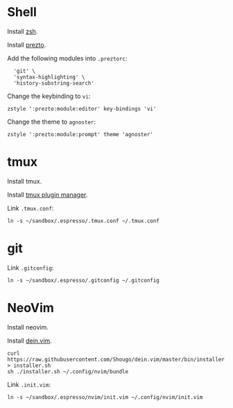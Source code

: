 # Shell

Install [zsh](https://github.com/robbyrussell/oh-my-zsh/wiki/Installing-ZSH).

Install [prezto](https://github.com/sorin-ionescu/prezto).

Add the following modules into `.preztorc`:
```
  'git' \
  'syntax-highlighting' \
  'history-substring-search'
```

Change the keybinding to `vi`:
```
zstyle ':prezto:module:editor' key-bindings 'vi'
```

Change the theme to `agnoster`:
```
zstyle ':prezto:module:prompt' theme 'agnoster'
```

# tmux

Install tmux.

Install [tmux plugin manager](https://github.com/tmux-plugins/tpm).

Link `.tmux.conf`:
```
ln -s ~/sandbox/.espresso/.tmux.conf ~/.tmux.conf
```

# git

Link `.gitconfig`:
```
ln -s ~/sandbox/.espresso/.gitconfig ~/.gitconfig
```

# NeoVim

Install neovim.

Install [dein.vim](https://github.com/Shougo/dein.vim).
```
curl https://raw.githubusercontent.com/Shougo/dein.vim/master/bin/installer.sh > installer.sh
sh ./installer.sh ~/.config/nvim/bundle
```

Link `.init.vim`:
```
ln -s ~/sandbox/.espresso/nvim/init.vim ~/.config/nvim/init.vim
```
